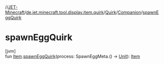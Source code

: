 //[JET-Minecraft](../../../../index.md)/[de.jet.minecraft.tool.display.item.quirk](../../index.md)/[Quirk](../index.md)/[Companion](index.md)/[spawnEggQuirk](spawn-egg-quirk.md)

# spawnEggQuirk

[jvm]\
fun [Item](../../../de.jet.minecraft.tool.display.item/-item/index.md).[spawnEggQuirk](spawn-egg-quirk.md)(process: SpawnEggMeta.() -&gt; [Unit](https://kotlinlang.org/api/latest/jvm/stdlib/kotlin/-unit/index.html)): [Item](../../../de.jet.minecraft.tool.display.item/-item/index.md)
